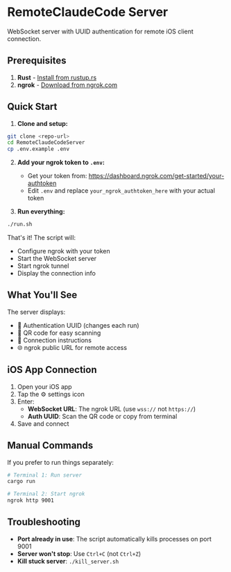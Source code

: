 # RemoteClaudeCode Server

WebSocket server with UUID authentication for remote iOS client connection.

## Prerequisites

1. **Rust** - [Install from rustup.rs](https://rustup.rs/)
2. **ngrok** - [Download from ngrok.com](https://ngrok.com/download)

## Quick Start

1. **Clone and setup:**
```bash
git clone <repo-url>
cd RemoteClaudeCodeServer
cp .env.example .env
```

2. **Add your ngrok token to `.env`:**
   - Get your token from: https://dashboard.ngrok.com/get-started/your-authtoken
   - Edit `.env` and replace `your_ngrok_authtoken_here` with your actual token

3. **Run everything:**
```bash
./run.sh
```

That's it! The script will:
- Configure ngrok with your token
- Start the WebSocket server
- Start ngrok tunnel
- Display the connection info

## What You'll See

The server displays:
- 🔐 Authentication UUID (changes each run)
- 📱 QR code for easy scanning
- 📡 Connection instructions
- 🌐 ngrok public URL for remote access

## iOS App Connection

1. Open your iOS app
2. Tap the ⚙️ settings icon
3. Enter:
   - **WebSocket URL**: The ngrok URL (use `wss://` not `https://`)
   - **Auth UUID**: Scan the QR code or copy from terminal
4. Save and connect

## Manual Commands

If you prefer to run things separately:

```bash
# Terminal 1: Run server
cargo run

# Terminal 2: Start ngrok
ngrok http 9001
```

## Troubleshooting

- **Port already in use**: The script automatically kills processes on port 9001
- **Server won't stop**: Use `Ctrl+C` (not `Ctrl+Z`)
- **Kill stuck server**: `./kill_server.sh`